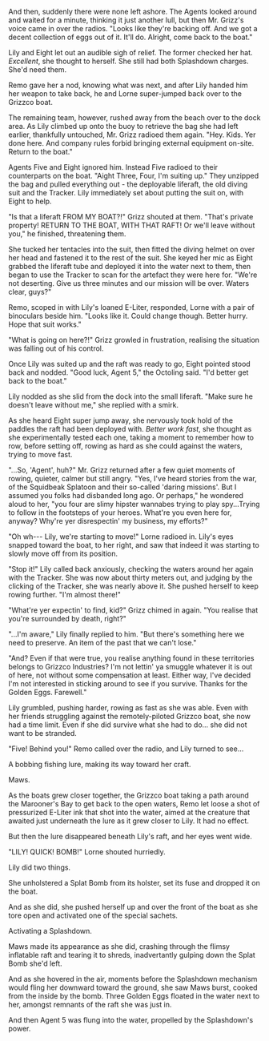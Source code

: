 And then, suddenly there were none left ashore. The Agents looked around and waited for a minute, thinking it just another lull, but then Mr. Grizz's voice came in over the radios. "Looks like they're backing off. And we got a decent collection of eggs out of it. It'll do. Alright, come back to the boat."

Lily and Eight let out an audible sigh of relief. The former checked her hat. *Excellent*, she thought to herself. She still had both Splashdown charges. She'd need them.

Remo gave her a nod, knowing what was next, and after Lily handed him her weapon to take back, he and Lorne super-jumped back over to the Grizzco boat.

The remaining team, however, rushed away from the beach over to the dock area. As Lily climbed up onto the buoy to retrieve the bag she had left earlier, thankfully untouched, Mr. Grizz radioed them again. "Hey. Kids. Yer done here. And company rules forbid bringing external equipment on-site. Return to the boat."

Agents Five and Eight ignored him. Instead Five radioed to their counterparts on the boat. "Aight Three, Four, I'm suiting up." They unzipped the bag and pulled everything out - the deployable liferaft, the old diving suit and the Tracker. Lily immediately set about putting the suit on, with Eight to help.

"Is that a liferaft FROM MY BOAT?!" Grizz shouted at them. "That's private property! RETURN TO THE BOAT, WITH THAT RAFT! Or we'll leave without you," he finished, threatening them.

She tucked her tentacles into the suit, then fitted the diving helmet on over her head and fastened it to the rest of the suit. She keyed her mic as Eight grabbed the liferaft tube and deployed it into the water next to them, then began to use the Tracker to scan for the artefact they were here for. "We're not deserting. Give us three minutes and our mission will be over. Waters clear, guys?"

Remo, scoped in with Lily's loaned E-Liter, responded, Lorne with a pair of binoculars beside him. "Looks like it. Could change though. Better hurry. Hope that suit works."

"What is going on here?!" Grizz growled in frustration, realising the situation was falling out of his control.

Once Lily was suited up and the raft was ready to go, Eight pointed stood back and nodded. "Good luck, Agent 5," the Octoling said. "I'd better get back to the boat."

Lily nodded as she slid from the dock into the small liferaft. "Make sure he doesn't leave without me," she replied with a smirk.

As she heard Eight super jump away, she nervously took hold of the paddles the raft had been deployed with. *Better work fast*, she thought as she experimentally tested each one, taking a moment to remember how to row, before setting off, rowing as hard as she could against the waters, trying to move fast.

"...So, 'Agent', huh?" Mr. Grizz returned after a few quiet moments of rowing, quieter, calmer but still angry. "Yes, I've heard stories from the war, of the Squidbeak Splatoon and their so-called 'daring missions'. But I assumed you folks had disbanded long ago. Or perhaps," he wondered aloud to her, "you four are slimy hipster wannabes trying to play spy...Trying to follow in the footsteps of your heroes. What're you even here for, anyway? Why're yer disrespectin' my business, my efforts?"

"Oh wh--- Lily, we're starting to move!" Lorne radioed in. Lily's eyes snapped toward the boat, to her right, and saw that indeed it was starting to slowly move off from its position.

"Stop it!" Lily called back anxiously, checking the waters around her again with the Tracker. She was now about thirty meters out, and judging by the clicking of the Tracker, she was nearly above it. She pushed herself to keep rowing further. "I'm almost there!"

"What're yer expectin' to find, kid?" Grizz chimed in again. "You realise that you're surrounded by death, right?"

"...I'm aware," Lily finally replied to him. "But there's something here we need to preserve. An item of the past that we can't lose."

"And? Even if that were true, you realise anything found in these territories belongs to Grizzco Industries? I'm not lettin' ya smuggle whatever it is out of here, not without some compensation at least. Either way, I've decided I'm not interested in sticking around to see if you survive. Thanks for the Golden Eggs. Farewell."

Lily grumbled, pushing harder, rowing as fast as she was able. Even with her friends struggling against the remotely-piloted Grizzco boat, she now had a time limit. Even if she did survive what she had to do... she did not want to be stranded.

"Five! Behind you!" Remo called over the radio, and Lily turned to see...

A bobbing fishing lure, making its way toward her craft.

Maws.

As the boats grew closer together, the Grizzco boat taking a path around the Marooner's Bay to get back to the open waters, Remo let loose a shot of pressurized E-Liter ink that shot into the water, aimed at the creature that awaited just underneath the lure as it grew closer to Lily. It had no effect.

But then the lure disappeared beneath Lily's raft, and her eyes went wide.

"LILY! QUICK! BOMB!" Lorne shouted hurriedly.

Lily did two things.

She unholstered a Splat Bomb from its holster, set its fuse and dropped it on the boat.

And as she did, she pushed herself up and over the front of the boat as she tore open and activated one of the special sachets.

Activating a Splashdown.

Maws made its appearance as she did, crashing through the flimsy inflatable raft and tearing it to shreds, inadvertantly gulping down the Splat Bomb she'd left.

And as she hovered in the air, moments before the Splashdown mechanism would fling her downward toward the ground, she saw Maws burst, cooked from the inside by the bomb. Three Golden Eggs floated in the water next to her, amongst remnants of the raft she was just in.

And then Agent 5 was flung into the water, propelled by the Splashdown's power.